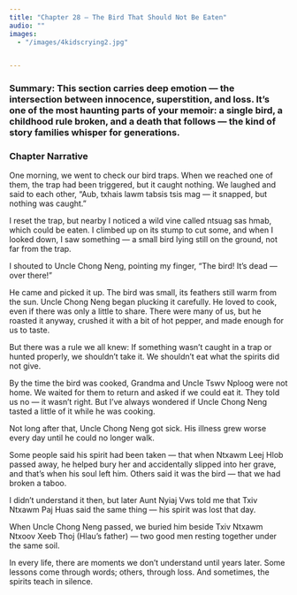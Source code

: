 ```yaml
---
title: "Chapter 28 — The Bird That Should Not Be Eaten"
audio: ""
images:
  - "/images/4kidscrying2.jpg"


---
```

### Summary: This section carries deep emotion — the intersection between innocence, superstition, and loss.  It’s one of the most haunting parts of your memoir: a single bird, a childhood rule broken, and a death that follows — the kind of story families whisper for generations.

### Chapter Narrative

One morning, we went to check our bird traps.
When we reached one of them, the trap had been triggered, but it caught nothing.
We laughed and said to each other,
“Aub, txhais lawm tabsis tsis mag — it snapped, but nothing was caught.”

I reset the trap, but nearby I noticed a wild vine called ntsuag sas hmab, which could be eaten.
I climbed up on its stump to cut some, and when I looked down, I saw something — a small bird lying still on the ground, not far from the trap.

I shouted to Uncle Chong Neng, pointing my finger,
“The bird! It’s dead — over there!”

He came and picked it up. The bird was small, its feathers still warm from the sun.
Uncle Chong Neng began plucking it carefully. He loved to cook, even if there was only a little to share.
There were many of us, but he roasted it anyway, crushed it with a bit of hot pepper, and made enough for us to taste.

But there was a rule we all knew:
If something wasn’t caught in a trap or hunted properly, we shouldn’t take it. We shouldn’t eat what the spirits did not give.

By the time the bird was cooked, Grandma and Uncle Tswv Nploog were not home.
We waited for them to return and asked if we could eat it.
They told us no — it wasn’t right.
But I’ve always wondered if Uncle Chong Neng tasted a little of it while he was cooking.

Not long after that, Uncle Chong Neng got sick. His illness grew worse every day until he could no longer walk.

Some people said his spirit had been taken — that when Ntxawm Leej Hlob passed away, he helped bury her and accidentally slipped into her grave, and that’s when his soul left him.
Others said it was the bird — that we had broken a taboo.

I didn’t understand it then, but later Aunt Nyiaj Vws told me that Txiv Ntxawm Paj Huas said the same thing — his spirit was lost that day.

When Uncle Chong Neng passed, we buried him beside Txiv Ntxawm Ntxoov Xeeb Thoj (Hlau’s father) — two good men resting together under the same soil.

In every life, there are moments we don’t understand until years later.
Some lessons come through words; others, through loss.  And sometimes, the spirits teach in silence.